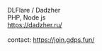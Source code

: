 DLFlare / Dadzher<br>
PHP, Node js<br>
https://dadzher.ru/<br>
<br>
contact: https://join.gdps.fun/
